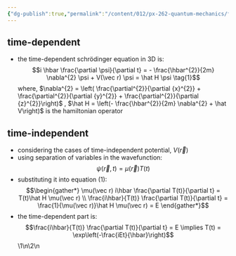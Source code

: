 ```yaml
---
{"dg-publish":true,"permalink":"/content/012/px-262-quantum-mechanics/f-3-d-systems/px-262-f1-the-schroedinger-equation-in-3-d/","noteIcon":"1","created":"2024-11-25T10:50:32.000+00:00","updated":"2024-12-15T11:25:08.147+00:00"}
---
```


## time-dependent
- the time-dependent schrödinger equation in 3D is:
  $$i \hbar \frac{\partial \psi}{\partial t} = - \frac{\hbar^{2}}{2m} \nabla^{2} \psi + V(\vec r) \psi = \hat H \psi \tag{1}$$
	where, 
		$\nabla^{2} = \left( \frac{\partial^{2}}{\partial {x}^{2}} + \frac{\partial^{2}}{\partial {y}^{2}} + \frac{\partial^{2}}{\partial {z}^{2}}\right)$ ,
		$\hat H = \left(- \frac{\hbar^{2}}{2m} \nabla^{2} + \hat V\right)$ is the hamiltonian operator
## time-independent
- considering the cases of time-independent potential, $V(\vec r)$
- using separation of variables in the wavefunction: 
  $$\psi (\vec r, t) = \mu (\vec r) T(t)$$
- substituting it into equation $(1):$ 
$$\begin{gather*}
	\mu(\vec r) i\hbar \frac{\partial T(t)}{\partial t} = T(t)\hat H \mu(\vec r) \\
	\frac{i\hbar}{T(t)} \frac{\partial T(t)}{\partial t} = \frac{1}{\mu(\vec r)}\hat H \mu(\vec r) = E
\end{gather*}$$
- the time-dependent part is: 
  $$\frac{i\hbar}{T(t)} \frac{\partial T(t)}{\partial t} = E \implies T(t) = \exp\left(-\frac{iEt}{\hbar}\right)$$
\1\n\2\n